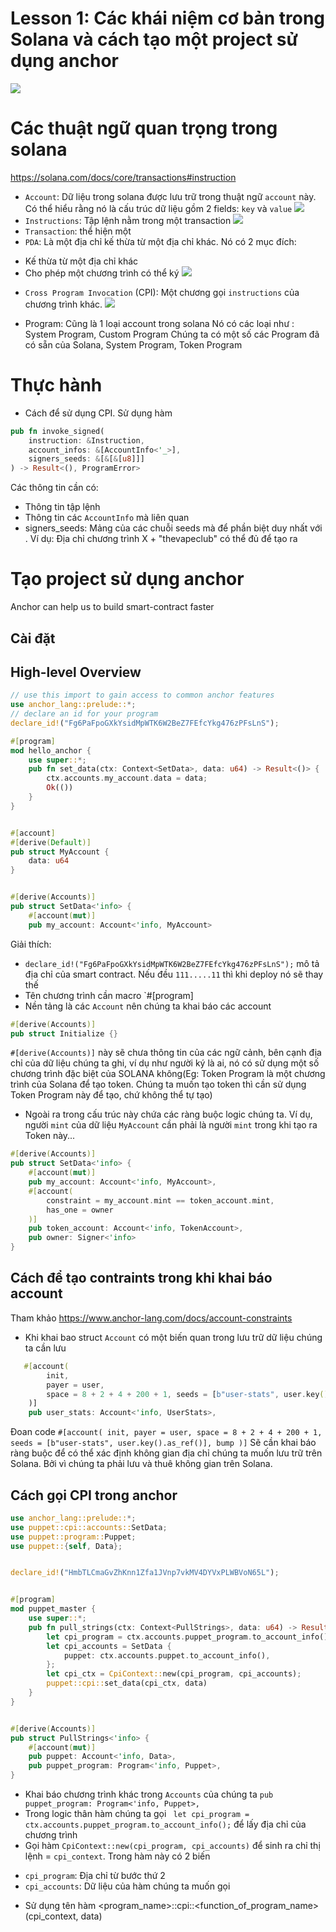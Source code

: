 # Lesson 1: Các khái niệm cơ bản trong Solana và cách tạo một project sử dụng anchor

![](https://solana-developer-content.vercel.app/assets/docs/core/transactions/sol-transfer.svg)

# Các thuật ngữ quan trọng trong solana
https://solana.com/docs/core/transactions#instruction

- `Account`: Dữ liệu trong solana được lưu trữ trong thuật ngữ `account` này. Có thể hiểu rằng nó là cấu trúc dữ liệu gồm 2 fields: `key` và `value`
![](https://solana-developer-content.vercel.app/assets/docs/core/accounts/accounts.svg)
- `Instructions`: Tập lệnh nằm trong một transaction
![](https://solana-developer-content.vercel.app/assets/docs/core/transactions/compact_array_of_ixs.png)
-  `Transaction`: thể hiện một 
- `PDA`: Là một địa chỉ kế thừa từ một địa chỉ khác. Nó có 2 mục đích: 
+ Kế thừa từ một địa chỉ khác 
+ Cho phép một chương trình có thể ký 
![](https://solana-developer-content.vercel.app/assets/docs/core/pda/pda.svg)
- `Cross Program Invocation` (CPI): Một chương gọi `instructions` của chương trình khác. 
![](https://solana-developer-content.vercel.app/assets/docs/core/cpi/cpi.svg)

- Program: Cũng là 1 loại account trong solana
Nó có các loại như : System Program, Custom Program
Chúng ta có một số các Program đã có sẵn của Solana, System Program, Token Program 
# Thực hành

- Cách để sử dụng CPI. Sử dụng hàm
```rust
pub fn invoke_signed(
    instruction: &Instruction,
    account_infos: &[AccountInfo<'_>],
    signers_seeds: &[&[&[u8]]]
) -> Result<(), ProgramError>
```
Các thông tin cần có:
- Thông tin tập lệnh 
- Thông tin các `AccountInfo` mà liên quan
- signers_seeds: Mảng của các chuỗi seeds mà để phần biệt duy nhất với . Ví dụ: Địa chỉ chương trình X + "thevapeclub" có thể đủ để tạo ra


# Tạo project sử dụng anchor

Anchor can help us to build smart-contract faster

## Cài đặt 

## High-level Overview

```rust
// use this import to gain access to common anchor features
use anchor_lang::prelude::*;
// declare an id for your program
declare_id!("Fg6PaFpoGXkYsidMpWTK6W2BeZ7FEfcYkg476zPFsLnS");

#[program]
mod hello_anchor {
    use super::*;
    pub fn set_data(ctx: Context<SetData>, data: u64) -> Result<()> {
        ctx.accounts.my_account.data = data;
        Ok(())
    }
}


#[account]
#[derive(Default)]
pub struct MyAccount {
    data: u64
}


#[derive(Accounts)]
pub struct SetData<'info> {
    #[account(mut)]
    pub my_account: Account<'info, MyAccount>

```

Giải thích:
- `declare_id!("Fg6PaFpoGXkYsidMpWTK6W2BeZ7FEfcYkg476zPFsLnS");` mô tả địa chỉ của smart contract. Nếu đều `111.....11` thì khi deploy nó sẽ thay thế
- Tên chương trình cần macro `#[program]
- Nền tảng là các `Account` nên chúng ta khai báo các account 

```rust
#[derive(Accounts)]
pub struct Initialize {}
```
`#[derive(Accounts)]` này sẽ chưa thông tin của các ngữ cảnh, bên cạnh địa chỉ của dữ liệu chúng ta ghi, ví dụ như người ký là ai, nó có sử dụng một số chương trình đặc biệt của SOLANA không(Eg: Token Program là một chương trình của Solana để tạo token. Chúng ta muốn tạo token thì cần sử dụng Token Program này để tạo, chứ không thể tự tạo)
- Ngoài ra trong cấu trúc này chứa các ràng buộc logic chúng ta. Ví dụ, người `mint` của dữ liệu `MyAccount` cần phải là người `mint` trong khi tạo ra Token này...
```rust
#[derive(Accounts)]
pub struct SetData<'info> {
    #[account(mut)]
    pub my_account: Account<'info, MyAccount>,
    #[account(
        constraint = my_account.mint == token_account.mint,
        has_one = owner
    )]
    pub token_account: Account<'info, TokenAccount>,
    pub owner: Signer<'info>
}
```
## Cách để tạo contraints trong khi khai báo account 
Tham khảo https://www.anchor-lang.com/docs/account-constraints
- Khi khai bao struct `Account` có một biến quan trong lưu trữ dữ liệu chúng ta cần lưu

```rust
   #[account(
        init,
        payer = user,
        space = 8 + 2 + 4 + 200 + 1, seeds = [b"user-stats", user.key().as_ref()], bump
    )]
    pub user_stats: Account<'info, UserStats>,
```
Đoan code `#[account(
        init,
        payer = user,
        space = 8 + 2 + 4 + 200 + 1, seeds = [b"user-stats", user.key().as_ref()], bump
    )]`
Sẽ cần khai báo ràng buộc để có thể xác định không gian địa chỉ chúng ta muốn lưu trữ trên Solana. Bởi vì chúng ta phải lưu và thuê không gian trên Solana.


## Cách gọi CPI trong anchor
```rust
use anchor_lang::prelude::*;
use puppet::cpi::accounts::SetData;
use puppet::program::Puppet;
use puppet::{self, Data};


declare_id!("HmbTLCmaGvZhKnn1Zfa1JVnp7vkMV4DYVxPLWBVoN65L");


#[program]
mod puppet_master {
    use super::*;
    pub fn pull_strings(ctx: Context<PullStrings>, data: u64) -> Result<()> {
        let cpi_program = ctx.accounts.puppet_program.to_account_info();
        let cpi_accounts = SetData {
            puppet: ctx.accounts.puppet.to_account_info(),
        };
        let cpi_ctx = CpiContext::new(cpi_program, cpi_accounts);
        puppet::cpi::set_data(cpi_ctx, data)
    }
}


#[derive(Accounts)]
pub struct PullStrings<'info> {
    #[account(mut)]
    pub puppet: Account<'info, Data>,
    pub puppet_program: Program<'info, Puppet>,
}
```

- Khai báo chương trình khác trong `Accounts` của chúng ta `pub puppet_program: Program<'info, Puppet>,`
- Trong logic thân hàm chúng ta gọi ` let cpi_program = ctx.accounts.puppet_program.to_account_info();` để lấy địa chỉ của chương trình 
- Gọi hàm `CpiContext::new(cpi_program, cpi_accounts)` để sinh ra chỉ thị lệnh = `cpi_context`. Trong hàm này có 2 biến
+ `cpi_program`: Địa chỉ từ bước thứ 2
+ `cpi_accounts`: Dữ liệu của hàm chúng ta muốn gọi
- Sử dụng tên hàm <program_name>::cpi::<function_of_program_name>(cpi_context, data) 